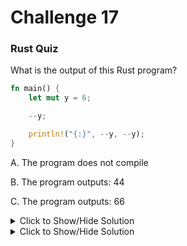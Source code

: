 # Challenge 17

### Rust Quiz

What is the output of this Rust program?

```rust
fn main() {
    let mut y = 6;

    --y;

    println!("{:}", --y, --y);
}
```

A. The program does not compile

B. The program outputs: 44

C. The program outputs: 66


<details>
<summary>Click to Show/Hide Solution</summary>

Answer

C. The program outputs: 66

Why?
Unlike some languages, Rust doesn't have Unary operators for incrementing or decrementing variables. Rust deliberately avoids unary increment (++) and decrement (--) operators for several reasons:

Complexity: Unary operators can be confusing due to their dependence on evaluation order. It can be unclear whether the decrement happens before or after the value is used.

Clarity: Explicit expressions like (y -= 1) or (y = y + 1) are more readable and less prone to errors.

Alternatives: Rust often promotes iterators and functional programming approaches, which can achieve similar results without these operators.

Alternative Approach:

Here's how you can achieve a similar outcome in Rust using explicit decrements:

```rust
fn main() {
  let mut y = 6;
  y -= 1;

  println!("{}{}", y, y);
}
```
This approach is more explicit and avoids the potential confusion of unary operators.

</details>


<details>
<summary>Click to Show/Hide Solution</summary>


</details>
